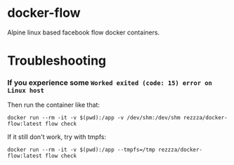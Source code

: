 # docker-flow
Alpine linux based facebook flow docker containers.

# Troubleshooting

### If you experience some `Worked exited (code: 15) error on Linux host`

Then run the container like that:
```shell
docker run --rm -it -v $(pwd):/app -v /dev/shm:/dev/shm rezzza/docker-flow:latest flow check
```

If it still don't work, try with tmpfs:
```shell
docker run --rm -it -v $(pwd):/app --tmpfs=/tmp rezzza/docker-flow:latest flow check
```
